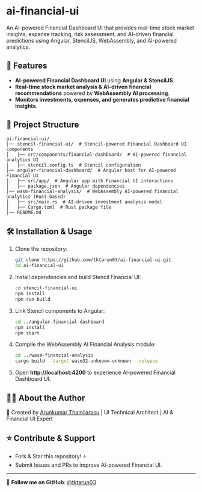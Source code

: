 # ai-financial-ui

An AI-powered Financial Dashboard UI that provides real-time stock market insights, expense tracking, risk assessment, and AI-driven financial predictions using Angular, StencilJS, WebAssembly, and AI-powered analytics.

## 🚀 Features
- **AI-powered Financial Dashboard UI** using **Angular & StencilJS**.
- **Real-time stock market analysis & AI-driven financial recommendations** powered by **WebAssembly AI processing**.
- **Monitors investments, expenses, and generates predictive financial insights**.

## 📂 Project Structure
```
ai-financial-ui/
│── stencil-financial-ui/  # Stencil-powered Financial Dashboard UI components
│   ├── src/components/financial-dashboard/  # AI-powered financial analytics UI
│   ├── stencil.config.ts  # Stencil configuration
│── angular-financial-dashboard/  # Angular host for AI-powered Financial UI
│   ├── src/app/  # Angular app with Financial UI interactions
│   ├── package.json  # Angular dependencies
│── wasm-financial-analysis/  # WebAssembly AI-powered financial analytics (Rust-based)
│   ├── src/main.rs  # AI-driven investment analysis model
│   ├── Cargo.toml  # Rust package file
│── README.md
```

## 🛠 Installation & Usage

1. Clone the repository:
   ```bash
   git clone https://github.com/tktarun03/ai-financial-ui.git
   cd ai-financial-ui
   ```

2. Install dependencies and build Stencil Financial UI:
   ```bash
   cd stencil-financial-ui
   npm install
   npm run build
   ```

3. Link Stencil components to Angular:
   ```bash
   cd ../angular-financial-dashboard
   npm install
   npm start
   ```

4. Compile the WebAssembly AI Financial Analysis module:
   ```bash
   cd ../wasm-financial-analysis
   cargo build --target wasm32-unknown-unknown --release
   ```

5. Open **http://localhost:4200** to experience AI-powered Financial Dashboard UI.

## 👨‍💻 About the Author

🚀 Created by [Arunkumar Thamilarasu](https://github.com/tktarun03) | UI Technical Architect | AI & Financial UI Expert

## ⭐ Contribute & Support
- Fork & Star this repository! ⭐
- Submit Issues and PRs to improve AI-powered Financial UI.

---
🎯 **Follow me on GitHub**: [@tktarun03](https://github.com/tktarun03)
